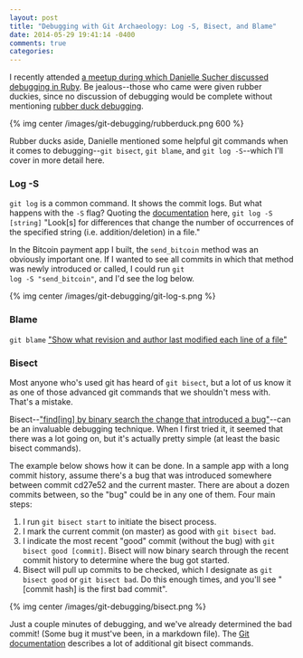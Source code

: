```yaml
---
layout: post
title: "Debugging with Git Archaeology: Log -S, Bisect, and Blame"
date: 2014-05-29 19:41:14 -0400
comments: true
categories: 
---
```

I recently attended <a href="http://meetup.com/nycruby/events/182591142/">a meetup during which Danielle Sucher discussed debugging in Ruby</a>. Be jealous--those who came were given rubber duckies, since no discussion of debugging would be complete without mentioning <a href="http://en.wikipedia.org/wiki/Rubber_duck_debugging">rubber duck debugging</a>.

{% img center /images/git-debugging/rubberduck.png 600 %}

Rubber ducks aside, Danielle mentioned some helpful git commands when it comes to debugging--<code>git bisect</code>, <code>git blame</code>, and <code>git log -S</code>--which I'll cover in more detail here.

<!--more-->
<h3>Log -S</h3>
<code>git log</code> is a common command. It shows the commit logs. But what happens with the <code>-S</code> flag? Quoting the <a href="http://git-scm.com/docs/git-log">documentation</a> here,
<code>git log -S [string]</code> "Look[s] for differences that change the number of occurrences of the specified string (i.e. addition/deletion) in a file."

In the Bitcoin payment app I built, the <code>send_bitcoin</code> method was an obviously important one. If I wanted to see all commits in which that method was newly introduced or called, I could run <code>git log -S "send_bitcoin"</code>, and I'd see the log below.

{% img center /images/git-debugging/git-log-s.png %}

  
<h3>Blame</h3>
<code>git blame</code>
 <a href="http://git-scm.com/docs/git-blame">"Show what revision and author last modified each line of a file"</a>


<h3>Bisect</h3>
Most anyone who's used git has heard of <code>git bisect</code>, but a lot of us know it as one of those advanced git commands that we shouldn't mess with. That's a mistake.

Bisect--<a href="http://git-scm.com/docs/git-bisect">"find[ing] by binary search the change that introduced a bug"</a>--can be an invaluable debugging technique. When I first tried it, it seemed that there was a lot going on, but it's actually pretty simple (at least the basic bisect commands).

The example below shows how it can be done. In a sample app with a long commit history, assume there's a bug that was introduced somewhere between commit cd27e52 and the current master. There are about a dozen commits between, so the "bug" could be in any one of them. Four main steps:
<ol>
  <li>I run <code>git bisect start</code> to initiate the bisect process.</li>
  <li>I mark the current commit (on master) as good with <code>git bisect bad</code>.</li>
  <li>I indicate the most recent "good" commit (without the bug) with <code>git bisect good [commit]</code>. Bisect will now binary search through the recent commit history to determine where the bug got started.</li>
  <li>Bisect will pull up commits to be checked, which I designate as <code>git bisect good</code> or <code>git bisect bad</code>. Do this enough times, and you'll see "[commit hash] is the first bad commit".</li>
</ol>

{% img center /images/git-debugging/bisect.png %}

Just a couple minutes of debugging, and we've already determined the bad commit! (Some bug it must've been, in a markdown file). The <a href="http://git-scm.com/docs/git-bisect">Git documentation</a> describes a lot of additional git bisect commands.